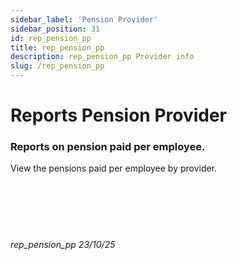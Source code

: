 ```yaml
---
sidebar_label: 'Pension Provider'
sidebar_position: 31
id: rep_pension_pp
title: rep_pension_pp
description: rep_pension_pp Provider info
slug: /rep_pension_pp
---
```


# Reports Pension Provider

### Reports on pension paid per employee.

View the pensions paid per employee by provider.  
<br/>
<br/>
<br/>
<br/>
<br/>
###### rep_pension_pp 23/10/25